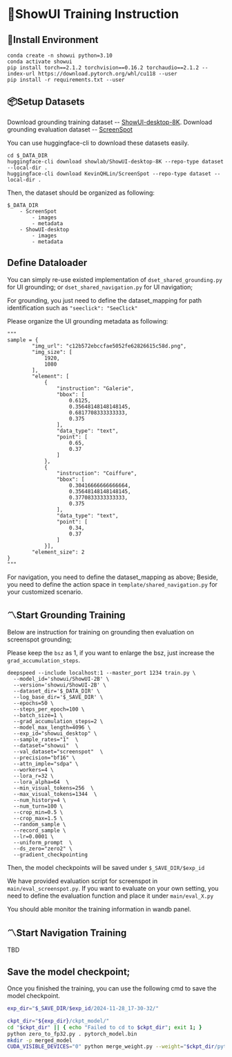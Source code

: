 # 🚀ShowUI Training Instruction
## 🔧Install Environment

```
conda create -n showui python=3.10
conda activate showui
pip install torch==2.1.2 torchvision==0.16.2 torchaudio==2.1.2 --index-url https://download.pytorch.org/whl/cu118 --user
pip install -r requirements.txt --user
```

## 📦Setup Datasets
Download grounding training dataset -- [ShowUI-desktop-8K](https://huggingface.co/datasets/showlab/ShowUI-desktop-8K).
Download grounding evaluation dataset -- [ScreenSpot](https://huggingface.co/datasets/KevinQHLin/ScreenSpot)

You can use huggingface-cli to download these datasets easily.
```
cd $_DATA_DIR
huggingface-cli download showlab/ShowUI-desktop-8K --repo-type dataset --local-dir .
huggingface-cli download KevinQHLin/ScreenSpot --repo-type dataset --local-dir .
```

Then, the dataset should be organized as following:
```
$_DATA_DIR
    - ScreenSpot
        - images
        - metadata
    - ShowUI-desktop
        - images
        - metadata
```

## Define Dataloader
You can simply re-use existed implementation of `dset_shared_grounding.py` for UI grounding;
or `dset_shared_navigation.py` for UI navigation;

For grounding, you just need to define the dataset_mapping for path identification such as `"seeclick": "SeeClick"`

Please organize the UI grounding metadata as following:
```
"""
sample = {
        "img_url": "c12b572ebccfae5052fe62826615c58d.png",
        "img_size": [
            1920,
            1080
        ],
        "element": [
            {
                "instruction": "Galerie",
                "bbox": [
                    0.6125,
                    0.35648148148148145,
                    0.6817708333333333,
                    0.375
                ],
                "data_type": "text",
                "point": [
                    0.65,
                    0.37
                ]
            },
            {
                "instruction": "Coiffure",
                "bbox": [
                    0.30416666666666664,
                    0.35648148148148145,
                    0.3770833333333333,
                    0.375
                ],
                "data_type": "text",
                "point": [
                    0.34,
                    0.37
                ]
            }],
        "element_size": 2
}
"""
```

For navigation, you need to define the dataset_mapping as above;
Beside, you need to define the action space in `template/shared_navigation.py` for your customized scenario.

## 〽️Start Grounding Training
Below are instruction for training on grounding then evaluation on screenspot grounding;

Please keep the `bsz` as 1, if you want to enlarge the bsz, just increase the `grad_accumulation_steps`.

```
deepspeed --include localhost:1 --master_port 1234 train.py \
  --model_id='showui/ShowUI-2B' \
  --version='showui/ShowUI-2B' \
  --dataset_dir='$_DATA_DIR' \
  --log_base_dir='$_SAVE_DIR' \
  --epochs=50 \
  --steps_per_epoch=100 \
  --batch_size=1 \
  --grad_accumulation_steps=2 \
  --model_max_length=4096 \
  --exp_id="showui_desktop" \
  --sample_rates="1"  \
  --dataset="showui"  \
  --val_dataset="screenspot"  \
  --precision="bf16" \
  --attn_imple="sdpa" \
  --workers=4 \
  --lora_r=32 \
  --lora_alpha=64  \
  --min_visual_tokens=256  \
  --max_visual_tokens=1344  \
  --num_history=4 \
  --num_turn=100 \
  --crop_min=0.5 \
  --crop_max=1.5 \
  --random_sample \
  --record_sample \
  --lr=0.0001 \
  --uniform_prompt  \
  --ds_zero="zero2" \
  --gradient_checkpointing
```
Then, the model checkpoints will be saved under `$_SAVE_DIR/$exp_id`

We have provided evaluation script for screenspot in `main/eval_screenspot.py`.
If you want to evaluate on your own setting, you need to define the evaluation function and place it under `main/eval_X.py`

You should able monitor the training information in wandb panel.

## 〽️Start Navigation Training
TBD

## Save the model checkpoint;
Once you finished the training, you can use the following cmd to save the model checkpoint.

```bash
exp_dir="$_SAVE_DIR/$exp_id/2024-11-28_17-30-32/"

ckpt_dir="${exp_dir}/ckpt_model/"
cd "$ckpt_dir" || { echo "Failed to cd to $ckpt_dir"; exit 1; }
python zero_to_fp32.py . pytorch_model.bin
mkdir -p merged_model
CUDA_VISIBLE_DEVICES="0" python merge_weight.py --weight="$ckpt_dir/pytorch_model.bin" --lora_r=32 --lora_alpha=64
```